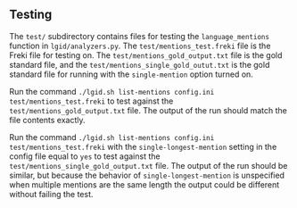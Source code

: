 ## Testing

The `test/` subdirectory contains files for testing the `language_mentions` function
in `lgid/analyzers.py`. The `test/mentions_test.freki` file is the Freki file for
testing on. The `test/mentions_gold_output.txt` file is the gold standard file, and
the `test/mentions_single_gold_outut.txt` is the gold standard file for running
with the `single-mention` option turned on.

Run the command `./lgid.sh list-mentions config.ini test/mentions_test.freki` to
test against the `test/mentions_gold_output.txt` file. The output of the run should
match the file contents exactly.

Run the command `./lgid.sh list-mentions config.ini test/mentions_test.freki` with
the `single-longest-mention` setting in the config file equal to `yes` to test against
the `test/mentions_single_gold_output.txt` file. The output of the run should be
similar, but because the behavior of `single-longest-mention` is unspecified when
multiple mentions are the same length the output could be different without
failing the test.
